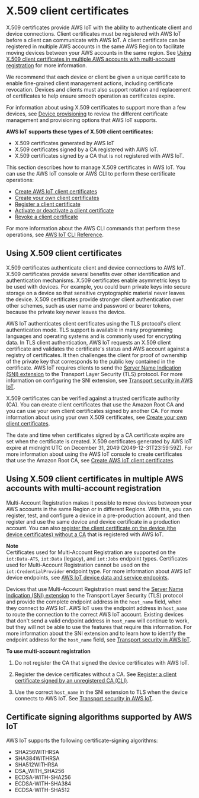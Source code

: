 # X\.509 client certificates<a name="x509-client-certs"></a>

X\.509 certificates provide AWS IoT with the ability to authenticate client and device connections\. Client certificates must be registered with AWS IoT before a client can communicate with AWS IoT\. A client certificate can be registered in multiple AWS accounts in the same AWS Region to facilitate moving devices between your AWS accounts in the same region\. See [Using X\.509 client certificates in multiple AWS accounts with multi\-account registration](#multiple-account-cert) for more information\. 

We recommend that each device or client be given a unique certificate to enable fine\-grained client management actions, including certificate revocation\. Devices and clients must also support rotation and replacement of certificates to help ensure smooth operation as certificates expire\.

For information about using X\.509 certificates to support more than a few devices, see [Device provisioning](iot-provision.md) to review the different certificate management and provisioning options that AWS IoT supports\.

**AWS IoT supports these types of X\.509 client certificates:**
+  X\.509 certificates generated by AWS IoT
+  X\.509 certificates signed by a CA registered with AWS IoT\.
+  X\.509 certificates signed by a CA that is not registered with AWS IoT\.

This section describes how to manage X\.509 certificates in AWS IoT\. You can use the AWS IoT console or AWS CLI to perform these certificate operations:
+ [Create AWS IoT client certificates](device-certs-create.md)
+ [Create your own client certificates](device-certs-your-own.md)
+ [Register a client certificate](register-device-cert.md)
+ [Activate or deactivate a client certificate](activate-or-deactivate-device-cert.md)
+ [Revoke a client certificate](revoke-ca-cert.md)

For more information about the AWS CLI commands that perform these operations, see [AWS IoT CLI Reference](https://awscli.amazonaws.com/v2/documentation/api/latest/reference/iot/index.html)\.

## Using X\.509 client certificates<a name="x509-client-cert-basics"></a>

X\.509 certificates authenticate client and device connections to AWS IoT\. X\.509 certificates provide several benefits over other identification and authentication mechanisms\. X\.509 certificates enable asymmetric keys to be used with devices\. For example, you could burn private keys into secure storage on a device so that sensitive cryptographic material never leaves the device\. X\.509 certificates provide stronger client authentication over other schemes, such as user name and password or bearer tokens, because the private key never leaves the device\.

AWS IoT authenticates client certificates using the TLS protocol's client authentication mode\. TLS support is available in many programming languages and operating systems and is commonly used for encrypting data\. In TLS client authentication, AWS IoT requests an X\.509 client certificate and validates the certificate's status and AWS account against a registry of certificates\. It then challenges the client for proof of ownership of the private key that corresponds to the public key contained in the certificate\. AWS IoT requires clients to send the [Server Name Indication \(SNI\) extension](https://tools.ietf.org/html/rfc3546#section-3.1) to the Transport Layer Security \(TLS\) protocol\. For more information on configuring the SNI extension, see [Transport security in AWS IoT](transport-security.md)\.

X\.509 certificates can be verified against a trusted certificate authority \(CA\)\. You can create client certificates that use the Amazon Root CA and you can use your own client certificates signed by another CA\. For more information about using your own X\.509 certificates, see [Create your own client certificates](device-certs-your-own.md)\.

The date and time when certificates signed by a CA certificate expire are set when the certificate is created\. X\.509 certificates generated by AWS IoT expire at midnight UTC on December 31, 2049 \(2049\-12\-31T23:59:59Z\)\. For more information about using the AWS IoT console to create certificates that use the Amazon Root CA, see [Create AWS IoT client certificates](device-certs-create.md)\.

## Using X\.509 client certificates in multiple AWS accounts with multi\-account registration<a name="multiple-account-cert"></a>

 Multi\-Account Registration makes it possible to move devices between your AWS accounts in the same Region or in different Regions\. With this, you can register, test, and configure a device in a pre\-production account, and then register and use the same device and device certificate in a production account\. You can also [register the client certificate on the device \(the device certificates\) without a CA](manual-cert-registration.md#manual-cert-registration-noca-cli) that is registered with AWS IoT\. 

**Note**  
Certificates used for Multi\-Account Registration are supported on the `iot:Data-ATS`, `iot:Data` \(legacy\), and `iot:Jobs` endpoint types\. Certificates used for Multi\-Account Registration cannot be used on the `iot:CredentialProvider` endpoint type\. For more information about AWS IoT device endpoints, see [AWS IoT device data and service endpoints](iot-connect-devices.md#iot-connect-device-endpoints)\.

Devices that use Multi\-Account Registration must send the [Server Name Indication \(SNI\) extension](https://tools.ietf.org/html/rfc3546#section-3.1) to the Transport Layer Security \(TLS\) protocol and provide the complete endpoint address in the `host_name` field, when they connect to AWS IoT\. AWS IoT uses the endpoint address in `host_name` to route the connection to the correct AWS IoT account\. Existing devices that don't send a valid endpoint address in `host_name` will continue to work, but they will not be able to use the features that require this information\. For more information about the SNI extension and to learn how to identify the endpoint address for the `host_name` field, see [Transport security in AWS IoT](transport-security.md)\. 

**To use multi\-account registration**

1. Do not register the CA that signed the device certificates with AWS IoT\.

1. Register the device certificates without a CA\. See [Register a client certificate signed by an unregistered CA \(CLI\)](manual-cert-registration.md#manual-cert-registration-noca-cli)\.

1. Use the correct `host_name` in the SNI extension to TLS when the device connects to AWS IoT\. See [Transport security in AWS IoT](transport-security.md)\.

## Certificate signing algorithms supported by AWS IoT<a name="x509-cert-algorithms"></a>

AWS IoT supports the following certificate\-signing algorithms:
+ SHA256WITHRSA
+ SHA384WITHRSA
+ SHA512WITHRSA
+ DSA\_WITH\_SHA256
+ ECDSA\-WITH\-SHA256
+ ECDSA\-WITH\-SHA384
+ ECDSA\-WITH\-SHA512